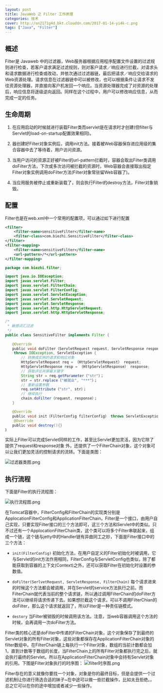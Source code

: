 ```yaml
---
layout: post
title: JavaWeb 之 Filter 工作原理
categories: 技术
cover: http://on2171g4d.bkt.clouddn.com/2017-01-14-yi4k-c.png
tags: ["Java", "Filter"]
---
```


## 概述

Filter是 Javaweb 中的过滤器，Web服务器根据应用程序配置文件设置的过滤规则进行检查，若客户请求满足过滤规则，则对客户请求／响应进行拦截，对请求头和请求数据进行检查或改动，并依次通过过滤器链，最后把请求／响应交给请求的Web资源处理。请求信息在过滤器链中可以被修改，也可以根据条件让请求不发往资源处理器，并直接向客户机发回一个响应。当资源处理器完成了对资源的处理后，响应信息将逐级逆向返回。同样在这个过程中，用户可以修改响应信息，从而完成一定的任务。

<!-- more -->

## 生命周期

1. 在应用启动的时候就进行装载Filter类而servlet是在请求时才创建(但filter与Servlet的load-on-startup配置效果相同)。

2. 器创建好Filter对象实例后，调用init方法。接着被Web容器保存进应用级的集合容器中去了等待着，用户访问资源。

3. 当用户访问的资源正好被Filter的url-pattern拦截时，容器会取出Filter类调用doFilter方法，下次或多次访问被拦截的资源时，Web容器会直接取出指定Filter对象实例调用doFilter方法(Filter对象常驻留Web容器了)。

4. 当应用服务被停止或重新装载了，则会执行Filter的destroy方法，Filter对象销毁。

## 配置

Filter也是在web.xml中一个常用的配置项，可以通过如下进行配置

```xml
<filter>
    <filter-name>sensitiveFilter</filter-name>
    <filter-class>com.biezhi.SensitiveFilter</filter-class>
</filter>
<filter-mapping>
    <filter-name>sensitiveFilter</filter-name>
    <url-pattern>/*</url-pattern>
</filter-mapping>
```

```java
package com.biezhi.filter;

import java.io.IOException;
import javax.servlet.Filter;
import javax.servlet.FilterChain;
import javax.servlet.FilterConfig;
import javax.servlet.ServletException;
import javax.servlet.ServletRequest;
import javax.servlet.ServletResponse;
import javax.servlet.http.HttpServletRequest;
import javax.servlet.http.HttpServletResponse;

/*
 * 敏感词汇过滤
 */
public class SensitiveFilter implements Filter {
　　
　　@Override
　　public void doFilter（ServletRequest request, ServletResponse response, FilterChain chain）
    throws IOException, ServletException {
　　    // 转换成实例的请求和响应对象
　　    HttpServletRequest req = （HttpServletRequest） request;
　　    HttpServletResponse resp = （HttpServletResponse） response;
　　    // 获取评论并屏蔽关键字
　　    String str = req.getParameter（"str"）；
　　    str = str.replace（"被就业", "***"）；
　　    // 重新设置参数
　　    req.setAttribute（"str", str）；
　　    // 继续执行
　　    chain.doFilter（request, response）；
　　}

　　@Override
　　public void init（FilterConfig filterConfig） throws ServletException{}
    @Override
　　public void destroy(){}
｝
```

实际上Filter可以完成Servlet同样的工作，甚至比Servlet更加灵活，因为它除了提供了request和response对象
外，还提供了一个FilterChain对象，这个对象可以让我们更加灵活的控制请求的流转。下面是类图：

![过滤器类图.png](https://dn-biezhi.qbox.me/2015/09/777796409.png)

## 执行流程

下面是Filter的执行流程图：

![执行流程图.png](https://dn-biezhi.qbox.me/2015/09/3031115299.png)

在Tomcat容器中，FilterConfig和FilterChain的实现类分别是ApplocationFilterConfig和ApplicationFilterChain，Filter是一个接口，由用户自己实现，只要实现Filter接口的三个方法即可，这三个方法和Servlet中的类似。只不过还有一个ApplocationFilterChain类，这个类可以将多个Filter串联起来，组成一个链，这个链与jetty中的Handler链有异曲同工之妙，下面是Filter接口中的三个方法：

- `init(FilterConfig)`
初始化方法，在用户自定义的Filter初始化时被调用，它与Servlet的init方法作用相同，FilterConfig与ServletConfig也类似，除了都能获取到容器的上下文(Context)之外，还可以获取Filter在初始化时设置的<init-param>参数值。

- `doFilter(SerlvetRequest, ServletResponse, FilterChain)`
每个请求进来的时候这个方法都会被调用，并在Servlet的service方法执行之前。而FilterChain就代表当前的整个请求链，所以通过调用FilterChain的doFilter方法可以继续将请求传递下去。如果想拦截这个请求，可以不调用FilterChian的doFilter，那么这个请求就返回了，所以Filter是一种责任链模式。

- `destory`
当Filter被销毁的时候调用该方法。注意，当web容器调用这个方法的时候，会再调用一次doFilter方法。

Filter类的核心还是doFilter中传递的FilterChain对象，这个对象保存了到最终的Servlet对象的所有Filter对象，这些对象都保存在ApplicationFilterChain对象的filter数组中。在FilterChain链上每执行一个Filter对象，数组的当前计数都会加1，直到计数等于数组的长度，当FilterChain上的所有Filter对象都执行完之后，就会执行最终的Servlet。所以在ApplicationFilterChain对象中会持有Servlet对象的引用。下图是Filter对象执行的时序图：
![filter时序图.png](https://dn-biezhi.qbox.me/2015/09/3226074832.png)

Filter存在的意义就像你要找一个对象，对象是你的最终目标，但是会提供一个过滤机制让你进行筛选合适的妹子~在中途可以做一些拦截操作，比如太丑拒绝。。总之它可以在你的途中增加或者减少一些操作。